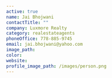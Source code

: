 ```yaml
---
active: true
name: Jai Bhojwani
contactTitle: ""
company: Luxmore Realty
category: realestateagents
phoneOffice: 778-885-9745
email: jai.bhojwani@yahoo.com
image_path:
color:
website:
profile_image_path: /images/person.png
---
```

